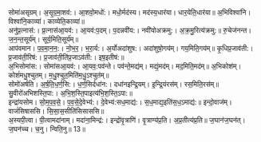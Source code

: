 

  
सोमा॑असृग्रम्। अ॒सृ॒ग्र॒मा॒शव॑:। आ॒शवो॒मधो॑:। मधो॒र्मद॑स्य। मद॑स्य॒धार॑या। धार॒येति॒धार॑या॥ अ॒भिविश्वा॑नि। विश्वा॑नि॒काव्या॑। काव्येति॒काव्या॑॥  
अनु॑प्र॒त्नास॑:। प्र॒त्नास॑आ॒यव॑:। आ॒यव॑:प॒दम्। प॒दन्नवी॑य:। नवी॑योअक्रमु:। अ॒क्र॒मु॒रित्य॑क्रमु:॥ रु॒चेज॑नन्त। ज॒न॒न्त॒सूर्य॑म्। सूर्य॒मिति॒सूर्य॑म्॥  
आप॑वमान। प॒व॒मा॒न॒न॒:। नो॒भ॒र॒। भ॒रा॒र्य:। अ॒र्योअदा॑शुष:। अदा॑शुषो॒गय॑म्। गय॒मिति॒गय॑म्॥ कृ॒धिप्र॒जाव॑ती:। प्र॒जाव॑ती॒रिष॑:। प्र॒जाव॑ती॒ति॑प्र॒जाऽव॑ती:। इष॒इतीष॑:॥  
अ॒भिसोमा॑स:। सोमा॑सआ॒यव॑:। आ॒यव॒:पव॑न्ते। पव॑न्ते॒मद्य॑म्। मद्यं॒मद॑म्। मद॒मिति॒मद॑म्॥ अ॒भिकोश॑म्। कोशं॑मधु॒श्चुतम्। म॒धु॒श्चुत॒मिति॑म॒धु॒ऽश्चुत॑म्॥  
सोमो॑अर्षति। अ॒र्ष॒ति॒ध॒र्ण॒सि:। ध॒र्ण॒सिर्दधा॑न:। दधा॑नइन्द्रि॒यम्। इ॒न्द्रि॒यंरस॑म्। रस॒मिति॒रस॑म्॥ सु॒वीरो॑अभिशस्ति॒पा:। अ॒भि॒श॒स्ति॒पाइत्य॑भि॒श॒स्ति॒ऽपा:॥  
इन्द्रा॑यसोम। सो॒म॒प॒व॒से॒। प॒व॒से॒दे॒वेभ्य॑:। दे॒वेभ्य॑:सध॒माद्य॑:। स॒ध॒माद्य॒इति॑स॒ध॒ऽमाद्य॑:॥ इन्दो॒वाज॑म्। वाजं॑सिषाससि। सि॒सा॒स॒सीति॑सिसाससि॥  
अ॒स्यपी॒त्वा। पी॒त्वामदा॑नाम्। मदा॑ना॒मिन्द्र॑:। इन्द्रो॑वृ॒त्राणि॑। वृ॒त्राण्य॑प्र॒ति। अ॒प्र॒तीत्य॑प्र॒ति॥ ज॒घान॑ज॒घन॑त्। ज॒घन॑च्च। च॒नु। न्विति॒नु॥ 13॥  
